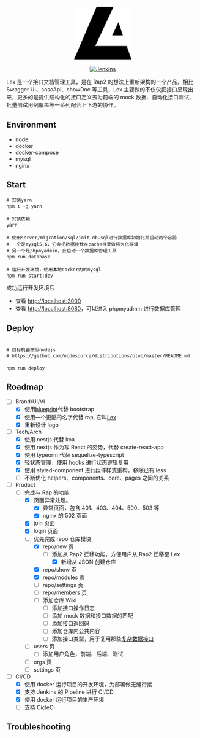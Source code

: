 <p align="center">
  <a href="https://lex-land.online" target="blank"><img src="./public/images/logo.svg" width="150" alt="Lex Logo" /></a>
</p>

<p align="center">
<a href="http://jenkins-hlcx.sunmi.com/job/lex/job/master/" target="_blank"><img src="http://jenkins-hlcx.sunmi.com/buildStatus/icon?job=lex%2Fmaster" alt="Jenkins" /></a>
</p>

Lex 是一个接口文档管理工具，是在 Rap2 的想法上重新架构的一个产品。相比 Swagger UI、sosoApi、showDoc 等工具，Lex 主要做的不仅仅把接口呈现出来，更多的是提供结构化的接口定义去为前端的 mock 数据、自动化接口测试、批量测试用例覆盖等一系列配合上下游的协作。

## Environment

- node
- docker
- docker-compose
- mysql
- nginx

## Start

```shell
# 安装yarn
npm i -g yarn

# 安装依赖
yarn

# 使用server/migration/sql/init-db.sql进行数据库初始化并启动两个容器
# 一个是mysql5.6，它会把数据挂载在cache目录做持久化存储
# 另一个是phpmyadmin，会启动一个数据库管理工具
npm run database

# 运行开发环境，使用本地docker内的mysql
npm run start:dev
```

成功运行开发环境后

- 查看 [http://localhost:3000](http://localhost:3000)
- 查看 [http://localhost:8080](http://localhost:8080)，可以进入 phpmyadmin 进行数据库管理

## Deploy

```shell

# 目标机器按照nodejs
# https://github.com/nodesource/distributions/blob/master/README.md

npm run deploy
```

## Roadmap

- [ ] Brand/UI/VI
  - [x] 使用[blueprint](https://blueprintjs.com/docs/#core)代替 bootstrap
  - [x] 使用一个更酷的名字代替 rap, 它叫[Lex](https://zh.wikipedia.org/wiki/%E9%9B%B7%E5%85%8B%E6%96%AF%C2%B7%E8%B7%AF%E7%91%9F)
  - [x] 重新设计 logo
- [ ] Tech/Arch
  - [x] 使用 nestjs 代替 koa
  - [x] 使用 nextjs 作为写 React 的姿势，代替 create-react-app
  - [x] 使用 typeorm 代替 sequelize-typescript
  - [x] 轻状态管理，使用 hooks 进行状态逻辑复用
  - [x] 使用 styled-component 进行组件样式重构，移除已有 less
  - [ ] 不断优化 helpers、components、core、pages 之间的关系
- [ ] Pruduct
  - [ ] 完成与 Rap 的功能
    - [x] 页面异常处理。
      - [x] 异常页面，包含 401、403、404、500、503 等
      - [x] nginx 的 502 页面
    - [x] join 页面
    - [x] login 页面
    - [ ] 优先完成 repo 仓库模块
      - [x] repo/new 页
        - [ ] 添加从 Rap2 迁移功能，方便用户从 Rap2 迁移至 Lex
          - [x] 新增从 JSON 创建仓库
      - [x] repo/show 页
      - [x] repo/modules 页
      - [ ] repo/settings 页
      - [ ] repo/members 页
      - [ ] 添加仓库 Wiki
        - [ ] 添加接口操作日志
        - [ ] 添加 mock 数据和接口数据的匹配
        - [ ] 添加接口返回码
        - [ ] 添加仓库内公共内容
        - [ ] 添加接口类型，用于复用那些[复杂数据接口](https://blueprintjs.com/docs/#core/components/control-group.props)
    - [ ] users 页
      - [ ] 添加用户角色，前端、后端、测试
    - [ ] orgs 页
    - [ ] settings 页
- [ ] CI/CD
  - [x] 使用 docker 运行项目的开发环境，为部署做无缝衔接
  - [x] 支持 Jenkins 的 Pipeline 进行 CI/CD
  - [x] 使用 docker 运行项目的生产环境
  - [ ] 支持 CicleCI

## Troubleshooting
